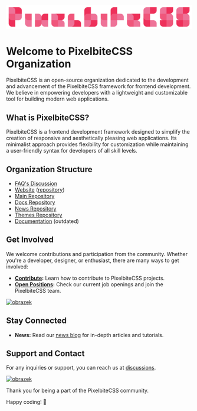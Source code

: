 <!--
![img](https://raw.githubusercontent.com/Pixelbite-CSS/.github/main/banner-yellow.png)
-->

![image](https://raw.githubusercontent.com/Pixelbite-CSS/.github/main/banner-yellow.png)

# Welcome to PixelbiteCSS Organization

PixelbiteCSS is an open-source organization dedicated to the development and advancement of the PixelbiteCSS framework for frontend development. We believe in empowering developers with a lightweight and customizable tool for building modern web applications.

## What is PixelbiteCSS?

PixelbiteCSS is a frontend development framework designed to simplify the creation of responsive and aesthetically pleasing web applications. Its minimalist approach provides flexibility for customization while maintaining a user-friendly syntax for developers of all skill levels.

## Organization Structure

- [FAQ's Discussion](https://github.com/orgs/Pixelbite-CSS/discussions/6)
- [Website](https://pixelbite-css.github.io) ([repository](https://github.com/Pixelbite-CSS/Pixelbite-CSS.github.io))
- [Main Repository](https://github.com/Pixelbite-CSS/pixelbite-css)
- [Docs Repository](https://github.com/Pixelbite-CSS/docs-repo)
- [News Repository](https://github.com/Pixelbite-CSS/news-repo)
- [Themes Repository](https://github.com/Pixelbite-CSS/themes)
- [Documentation](https://github.com/Pixelbite-CSS/.github/blob/main/profile/documentation.md) (outdated)

## Get Involved

We welcome contributions and participation from the community. Whether you're a developer, designer, or enthusiast, there are many ways to get involved:

- **[Contribute](https://github.com/Pixelbite-CSS/pixelbite-css):** Learn how to contribute to PixelbiteCSS projects.
- **[Open Positions](https://pixelbite-css.github.io/team/positions):** Check our current job openings and join the PixelbiteCSS team.

<a href="https://pixelbite-css.github.io/team/positions">

  ![obrazek](https://github.com/Pixelbite-CSS/.github/assets/83291717/ff76e654-fdee-4d8a-82ca-936688355649)

</a>

## Stay Connected

- **News:** Read our [news blog](https://pixelbite-css.github.io/news) for in-depth articles and tutorials.

## Support and Contact

For any inquiries or support, you can reach us at [discussions](https://github.com/orgs/Pixelbite-CSS/discussions).

<a href="https://github.com/orgs/Pixelbite-CSS/discussions">

  ![obrazek](https://github.com/Pixelbite-CSS/.github/assets/83291717/ef2b55c2-d7b8-450e-bdfd-d1bd98aa7b3c)

</a>

Thank you for being a part of the PixelbiteCSS community.

Happy coding! 🚀
